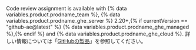 Code review assignment is available with {% data variables.product.prodname_team %}, {% data variables.product.prodname_ghe_server %} 2.20+,{% if currentVersion == "github-ae@latest" %} {% data variables.product.prodname_ghe_managed %},{% endif %} and {% data variables.product.prodname_ghe_cloud %}. 詳しい情報については「[GitHubの製品](/articles/githubs-products)」を参照してください。
